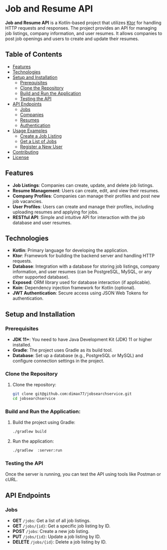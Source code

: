# Job and Resume API

**Job and Resume API** is a Kotlin-based project that utilizes [Ktor](https://ktor.io) for handling HTTP requests and responses. The project provides an API for managing job listings, company information, and user resumes. It allows companies to post job openings and users to create and update their resumes.

## Table of Contents

- [Features](#features)
- [Technologies](#technologies)
- [Setup and Installation](#setup-and-installation)
  - [Prerequisites](#prerequisites)
  - [Clone the Repository](#clone-the-repository)
  - [Build and Run the Application](#build-and-run-the-application)
  - [Testing the API](#testing-the-api)
- [API Endpoints](#api-endpoints)
  - [Jobs](#jobs)
  - [Companies](#companies)
  - [Resumes](#resumes)
  - [Authentication](#authentication)
- [Usage Examples](#usage-examples)
  - [Create a Job Listing](#create-a-job-listing-post-jobs)
  - [Get a List of Jobs](#get-a-list-of-jobs-get-jobs)
  - [Register a New User](#register-a-new-user-post-authregister)
- [Contributing](#contributing)
- [License](#license)

## Features

- **Job Listings**: Companies can create, update, and delete job listings.
- **Resume Management**: Users can create, edit, and view their resumes.
- **Company Profiles**: Companies can manage their profiles and post new job vacancies.
- **User Profiles**: Users can create and manage their profiles, including uploading resumes and applying for jobs.
- **RESTful API**: Simple and intuitive API for interaction with the job database and user resumes.

## Technologies

- **Kotlin**: Primary language for developing the application.
- **Ktor**: Framework for building the backend server and handling HTTP requests.
- **Database**: Integration with a database for storing job listings, company information, and user resumes (can be PostgreSQL, MySQL, or any other supported database).
- **Exposed**: ORM library used for database interaction (if applicable).
- **Koin**: Dependency injection framework for Kotlin (optional).
- **JWT Authentication**: Secure access using JSON Web Tokens for authentication.

## Setup and Installation

### Prerequisites

- **JDK 11+**: You need to have Java Development Kit (JDK) 11 or higher installed.
- **Gradle**: The project uses Gradle as its build tool.
- **Database**: Set up a database (e.g., PostgreSQL or MySQL) and configure connection settings in the project.

### Clone the Repository

1. Clone the repository:

   ```bash
   git clone git@github.com:dimax77/jobsearchservice.git
   cd jobsearchservice

### Build and Run the Application:

1. Build the project using Gradle:
   
   ```bash
   ./gradlew build

2. Run the application:

   ``` bash
   ./gradlew  :server:run

### Testing the API

Once the server is running, you can test the API using tools like Postman or cURL.

## API Endpoints

### Jobs

- **GET** `/jobs`: Get a list of all job listings.
- **GET** `/jobs/{id}`: Get a specific job listing by ID.
- **POST** `/jobs`: Create a new job listing.
- **PUT** `/jobs/{id}`: Update a job listing by ID.
- **DELETE** `/jobs/{id}`: Delete a job listing by ID.
